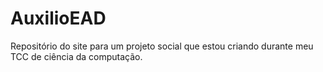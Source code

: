 # AuxilioEAD
Repositório do site para um projeto social que estou criando durante meu TCC de ciência da computação.
